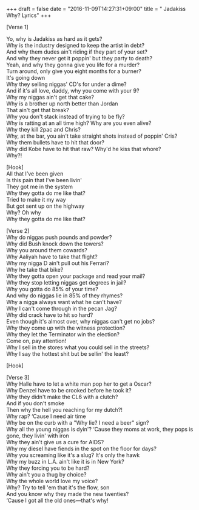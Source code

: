 +++
draft = false
date = "2016-11-09T14:27:31+09:00"
title = " Jadakiss Why? Lyrics"
+++
            
[Verse 1]  

Yo, why is Jadakiss as hard as it gets?  
Why is the industry designed to keep the artist in debt?  
And why them dudes ain't riding if they part of your set?  
And why they never get it poppin' but they party to death?  
Yeah, and why they gonna give you life for a murder?  
Turn around, only give you eight months for a burner?  
It's going down  
Why they selling niggas' CD's for under a dime?  
And if it's all love, daddy, why you come with your 9?  
Why my niggas ain't get that cake?  
Why is a brother up north better than Jordan  
That ain't get that break?  
Why you don't stack instead of trying to be fly?  
Why is ratting at an all time high? Why are you even alive?  
Why they kill 2pac and Chris?  
Why, at the bar, you ain't take straight shots instead of poppin' Cris?  
Why them bullets have to hit that door?  
Why did Kobe have to hit that raw? Why'd he kiss that whore?  
Why?!  
  
[Hook]  
All that I’ve been given  
Is this pain that I’ve been livin'  
They got me in the system  
Why they gotta do me like that?  
Tried to make it my way  
But got sent up on the highway  
Why? Oh why  
Why they gotta do me like that?  
  
[Verse 2]  
Why do niggas push pounds and powder?  
Why did Bush knock down the towers?  
Why you around them cowards?  
Why Aaliyah have to take that flight?  
Why my nigga D ain't pull out his Ferrari?  
Why he take that bike?  
Why they gotta open your package and read your mail?  
Why they stop letting niggas get degrees in jail?  
Why you gotta do 85% of your time?  
And why do niggas lie in 85% of they rhymes?  
Why a nigga always want what he can't have?  
Why I can't come through in the pecan Jag?  
Why did crack have to hit so hard?  
Even though it's almost over, why niggas can't get no jobs?  
Why they come up with the witness protection?  
Why they let the Terminator win the election?  
Come on, pay attention!  
Why I sell in the stores what you could sell in the streets?  
Why I say the hottest shit but be sellin' the least?  
  
[Hook]  
  
[Verse 3]  
Why Halle have to let a white man pop her to get a Oscar?  
Why Denzel have to be crooked before he took it?  
Why they didn't make the CL6 with a clutch?  
And if you don't smoke  
Then why the hell you reaching for my dutch?!  
Why rap? ‘Cause I need air time  
Why be on the curb with a "Why lie? I need a beer" sign?  
Why all the young niggas is dyin'? ‘Cause they moms at work, they pops is gone, they livin' with iron  
Why they ain't give us a cure for AIDS?  
Why my diesel have fiends in the spot on the floor for days?  
Why you screaming like it's a slug? It's only the hawk  
Why my buzz in L.A. ain't like it is in New York?  
Why they forcing you to be hard?  
Why ain't you a thug by choice?  
Why the whole world love my voice?  
Why? Try to tell 'em that it's the flow, son  
And you know why they made the new twenties?  
‘Cause I got all the old ones—that's why!  
